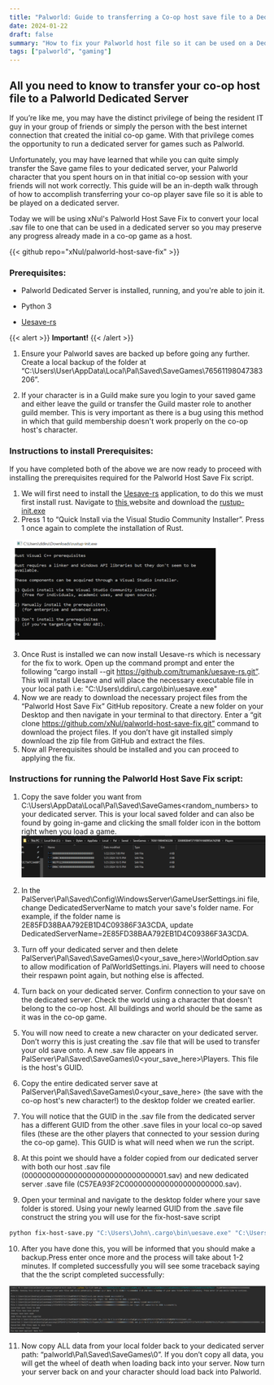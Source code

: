 ```yaml
---
title: "Palworld: Guide to transferring a Co-op host save file to a Dedicated Server"
date: 2024-01-22
draft: false
summary: "How to fix your Palworld host file so it can be used on a Dedicated Server"
tags: ["palworld", "gaming"]
---
```


## All you need to know to transfer your co-op host file to a Palworld Dedicated Server

If you’re like me, you may have the distinct privilege of being the resident IT guy in your group of friends or simply the person with the best internet connection that created the initial co-op game. With that privilege comes the opportunity to run a dedicated server for games such as Palworld. 

Unfortunately, you may have learned that while you can quite simply transfer the Save game files to your dedicated server, your Palworld character that you spent hours on in that initial co-op session with your friends will not work correctly. This guide will be an in-depth walk through of how to accomplish transferring your co-op player save file so it is able to be played on a dedicated server.

Today we will be using xNul's Palworld Host Save Fix to convert your local .sav file to one that can be used in a dedicated server so you may preserve any progress already made in a co-op game as a host.

{{< github repo="xNul/palworld-host-save-fix" >}}

<h3> Prerequisites: </h3>

- Palworld Dedicated Server is installed, running, and you're able to join it.

- Python 3

- [Uesave-rs](https://github.com/trumank/uesave-rs)

{{< alert >}}
**Important!**
{{< /alert >}}

1. Ensure your Palworld saves are backed up before going any further. Create a local backup of the folder at “C:\Users\User\AppData\Local\Pal\Saved\SaveGames\76561198047383206”. 

2. If your character is in a Guild make sure you login to your saved game and either leave the guild or transfer the Guild master role to another guild member. This is very important as there is a bug using this method in which that guild membership doesn't work properly on the co-op host's character.

<h3> Instructions to install Prerequisites: </h3>

If you have completed both of the above we are now ready to proceed with installing the prerequisites required for the Palworld Host Save Fix script.

1. We will first need to install the [Uesave-rs](https://github.com/trumank/uesave-rs) application, to do this we must first install rust. Navigate to [this   ](https://doc.rust-lang.org/cargo/getting-started/installation.html) website and download the [rustup-init.exe](https://win.rustup.rs/)
2. Press 1 to “Quick Install via the Visual Studio Community Installer”. Press 1 once again to complete the installation of Rust.

<div style="flex: 1; margin: 10px; min-width: 64px;">
    <img class="thumbnailshadow" src="examples/pal6.PNG" alt="Image alt" width="400" height="200" />
</div>


3. Once Rust is installed we can now install Uesave-rs which is necessary for the fix to work. Open up the command prompt and enter the following “cargo install --git https://github.com/trumank/uesave-rs.git”. This will install Uesave and will place the necessary executable file in your local path i.e: "C:\Users\ddiru\\.cargo\bin\uesave.exe"
4. Now we are ready to download the necessary project files from the “Palworld Host Save Fix” GitHub repository. Create a new folder on your Desktop and then navigate in your terminal to that directory. Enter a “git clone https://github.com/xNul/palworld-host-save-fix.git” command to download the project files. If you don’t have git installed simply download the zip file from GitHub and extract the files.
5. Now all Prerequisites should be installed and you can proceed to applying the fix.

<h3> Instructions for running the Palworld Host Save Fix script: </h3>


1. Copy the save folder you want from C:\Users<username>\AppData\Local\Pal\Saved\SaveGames<random_numbers> to your dedicated server. This is your local saved folder and can also be found by going in-game and clicking the small folder icon in the bottom right when you load a game.
![Image alt](examples/pal2.PNG)


2. In the PalServer\Pal\Saved\Config\WindowsServer\GameUserSettings.ini file, change DedicatedServerName to match your save's folder name. For example, if the folder name is 2E85FD38BAA792EB1D4C09386F3A3CDA, update DedicatedServerName=2E85FD38BAA792EB1D4C09386F3A3CDA.
3. Turn off your dedicated server and then delete PalServer\Pal\Saved\SaveGames\0<your_save_here>\WorldOption.sav to allow modification of PalWorldSettings.ini. Players will need to choose their respawn point again, but nothing else is affected.
4. Turn back on your dedicated server. Confirm connection to your save on the dedicated server. Check the world using a character that doesn't belong to the co-op host. All buildings and world should be the same as it was in the co-op game. 
5. You will now need to create a new character on your dedicated server. Don’t worry this is just creating the .sav file that will be used to transfer your old save onto. A new .sav file appears in PalServer\Pal\Saved\SaveGames\0<your_save_here>\Players. This file is the host's GUID.
6. Copy the entire dedicated server save at PalServer\Pal\Saved\SaveGames\0<your_save_here> (the save with the co-op host's new character!) to the desktop folder we created earlier. 
7. You will notice that the GUID in the .sav file from the dedicated server has a different GUID from the other .save files in your local co-op saved files (these are the other players that connected to your session during the co-op game). This GUID is what will need when we run the script. 
8. At this point we should have a folder copied from our dedicated server with both our host .sav file (00000000000000000000000000000001.sav) and new dedicated server .save file (C57EA93F2C0000000000000000000000.sav).
9. Open your terminal and navigate to the desktop folder where your save folder is stored. Using your newly learned GUID from the .save file construct the string you will use for the fix-host-save script

```bash
python fix-host-save.py "C:\Users\John\.cargo\bin\uesave.exe" "C:\Users\John\Desktop\my_temporary_folder\2E85FD38BAA792EB1D4C09386F3A3CDA" 6E80B1A6000000000000000000000000
```
10. After you have done this, you will be informed that you should make a backup.Press enter once more and the process will take about 1-2 minutes. If completed successfully you will see some traceback saying that the the script completed successfully:
  
![Image alt](examples/pal5.PNG)

11. Now copy ALL data from your local folder back to your dedicated server path: “palworld\Pal\Saved\SaveGames\0”. If you don’t copy all data, you will get the wheel of death when loading back into your server. Now turn your server back on and your character should load back into Palworld.

